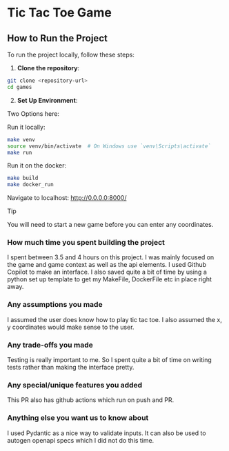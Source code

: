 # Tic Tac Toe Game

## How to Run the Project

To run the project locally, follow these steps:

1. **Clone the repository**:
```sh
git clone <repository-url>
cd games
```


2. **Set Up Environment**:

Two Options here:

Run it locally:

```sh
make venv
source venv/bin/activate  # On Windows use `venv\Scripts\activate`
make run
```

Run it on the docker:

```sh
make build
make docker_run
```

Navigate to localhost: http://0.0.0.0:8000/

> [!TIP]
> You will need to start a new game before you can enter any coordinates.

### How much time you spent building the project
I spent between 3.5 and 4 hours on this project. I was mainly focused on the game and game context as well as the api elements. I used Github Copilot to make an interface. I also saved quite a bit of time by using a python set up template to get my MakeFile, DockerFile etc in place right away.

### Any assumptions you made
I assumed the user does know how to play tic tac toe. I also assumed the x, y coordinates would make sense to the user. 

### Any trade-offs you made
Testing is really important to me. So I spent quite a bit of time on writing tests rather than making the interface pretty. 

### Any special/unique features you added
This PR also has github actions which run on push and PR.

### Anything else you want us to know about
I used Pydantic as a nice way to validate inputs. It can also be used to autogen openapi specs which I did not do this time. 
